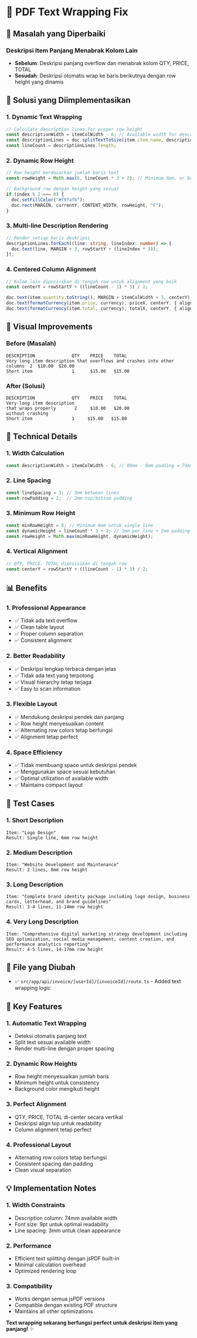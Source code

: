 # 📄 PDF Text Wrapping Fix

## 🎯 Masalah yang Diperbaiki

### **Deskripsi Item Panjang Menabrak Kolom Lain**
- **Sebelum**: Deskripsi panjang overflow dan menabrak kolom QTY, PRICE, TOTAL
- **Sesudah**: Deskripsi otomatis wrap ke baris berikutnya dengan row height yang dinamis

## 🔧 Solusi yang Diimplementasikan

### **1. Dynamic Text Wrapping**
```typescript
// Calculate description lines for proper row height
const descriptionWidth = itemColWidth - 6; // Available width for description
const descriptionLines = doc.splitTextToSize(item.item_name, descriptionWidth);
const lineCount = descriptionLines.length;
```

### **2. Dynamic Row Height**
```typescript
// Row height berdasarkan jumlah baris text
const rowHeight = Math.max(6, lineCount * 3 + 2); // Minimum 6mm, or based on line count

// Background row dengan height yang sesuai
if (index % 2 === 0) {
  doc.setFillColor("#f9fafb");
  doc.rect(MARGIN, currentY, CONTENT_WIDTH, rowHeight, "F");
}
```

### **3. Multi-line Description Rendering**
```typescript
// Render setiap baris deskripsi
descriptionLines.forEach((line: string, lineIndex: number) => {
  doc.text(line, MARGIN + 3, rowStartY + (lineIndex * 3));
});
```

### **4. Centered Column Alignment**
```typescript
// Kolom lain diposisikan di tengah row untuk alignment yang baik
const centerY = rowStartY + ((lineCount - 1) * 3) / 2;

doc.text(item.quantity.toString(), MARGIN + itemColWidth + 3, centerY);
doc.text(formatCurrency(item.price, currency), priceX, centerY, { align: "right" });
doc.text(formatCurrency(item.total, currency), totalX, centerY, { align: "right" });
```

## 🎨 Visual Improvements

### **Before (Masalah)**
```
DESCRIPTION              QTY    PRICE    TOTAL
Very long item description that overflows and crashes into other columns  2  $10.00  $20.00
Short item               1      $15.00   $15.00
```

### **After (Solusi)**
```
DESCRIPTION              QTY    PRICE    TOTAL
Very long item description
that wraps properly       2     $10.00   $20.00
without crashing
Short item               1     $15.00   $15.00
```

## 🔧 Technical Details

### **1. Width Calculation**
```typescript
const descriptionWidth = itemColWidth - 6; // 80mm - 6mm padding = 74mm available
```

### **2. Line Spacing**
```typescript
const lineSpacing = 3; // 3mm between lines
const rowPadding = 2;  // 2mm top/bottom padding
```

### **3. Minimum Row Height**
```typescript
const minRowHeight = 6; // Minimum 6mm untuk single line
const dynamicHeight = lineCount * 3 + 2; // 3mm per line + 2mm padding
const rowHeight = Math.max(minRowHeight, dynamicHeight);
```

### **4. Vertical Alignment**
```typescript
// QTY, PRICE, TOTAL diposisikan di tengah row
const centerY = rowStartY + ((lineCount - 1) * 3) / 2;
```

## 📊 Benefits

### **1. Professional Appearance**
- ✅ Tidak ada text overflow
- ✅ Clean table layout
- ✅ Proper column separation
- ✅ Consistent alignment

### **2. Better Readability**
- ✅ Deskripsi lengkap terbaca dengan jelas
- ✅ Tidak ada text yang terpotong
- ✅ Visual hierarchy tetap terjaga
- ✅ Easy to scan information

### **3. Flexible Layout**
- ✅ Mendukung deskripsi pendek dan panjang
- ✅ Row height menyesuaikan content
- ✅ Alternating row colors tetap berfungsi
- ✅ Alignment tetap perfect

### **4. Space Efficiency**
- ✅ Tidak membuang space untuk deskripsi pendek
- ✅ Menggunakan space sesuai kebutuhan
- ✅ Optimal utilization of available width
- ✅ Maintains compact layout

## 🧪 Test Cases

### **1. Short Description**
```
Item: "Logo Design"
Result: Single line, 6mm row height
```

### **2. Medium Description**
```
Item: "Website Development and Maintenance"
Result: 2 lines, 8mm row height
```

### **3. Long Description**
```
Item: "Complete brand identity package including logo design, business cards, letterhead, and brand guidelines"
Result: 3-4 lines, 11-14mm row height
```

### **4. Very Long Description**
```
Item: "Comprehensive digital marketing strategy development including SEO optimization, social media management, content creation, and performance analytics reporting"
Result: 4-5 lines, 14-17mm row height
```

## 📁 File yang Diubah

- ✅ `src/app/api/invoice/[userId]/[invoiceId]/route.ts` - Added text wrapping logic

## 🎯 Key Features

### **1. Automatic Text Wrapping**
- Deteksi otomatis panjang text
- Split text sesuai available width
- Render multi-line dengan proper spacing

### **2. Dynamic Row Heights**
- Row height menyesuaikan jumlah baris
- Minimum height untuk consistency
- Background color mengikuti height

### **3. Perfect Alignment**
- QTY, PRICE, TOTAL di-center secara vertikal
- Deskripsi align top untuk readability
- Column alignment tetap perfect

### **4. Professional Layout**
- Alternating row colors tetap berfungsi
- Consistent spacing dan padding
- Clean visual separation

## 💡 Implementation Notes

### **1. Width Constraints**
- Description column: 74mm available width
- Font size: 9pt untuk optimal readability
- Line spacing: 3mm untuk clean appearance

### **2. Performance**
- Efficient text splitting dengan jsPDF built-in
- Minimal calculation overhead
- Optimized rendering loop

### **3. Compatibility**
- Works dengan semua jsPDF versions
- Compatible dengan existing PDF structure
- Maintains all other optimizations

**Text wrapping sekarang berfungsi perfect untuk deskripsi item yang panjang!** ✨
